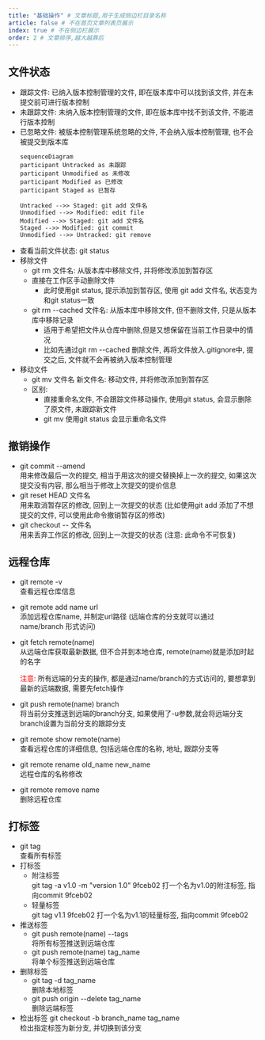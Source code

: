 ```yaml
---
title: "基础操作" # 文章标题,用于生成侧边栏目录名称
article: false # 不在首页文章列表页展示
index: true # 不在侧边栏展示
order: 2 # 文章排序,越大越靠后
---
```


## 文件状态
- 跟踪文件: 已纳入版本控制管理的文件, 即在版本库中可以找到该文件, 并在未提交前可进行版本控制
- 未跟踪文件: 未纳入版本控制管理的文件, 即在版本库中找不到该文件, 不能进行版本控制
- 已忽略文件: 被版本控制管理系统忽略的文件, 不会纳入版本控制管理, 也不会被提交到版本库
  ```mermaid
  sequenceDiagram
  participant Untracked as 未跟踪
  participant Unmodified as 未修改
  participant Modified as 已修改
  participant Staged as 已暂存

  Untracked -->> Staged: git add 文件名
  Unmodified -->> Modified: edit file
  Modified -->> Staged: git add 文件名
  Staged -->> Modified: git commit
  Unmodified -->> Untracked: git remove
  ```
- 查看当前文件状态: git status
- 移除文件
  - git rm 文件名: 从版本库中移除文件, 并将修改添加到暂存区
  - 直接在工作区手动删除文件
    - 此时使用git status, 提示添加到暂存区, 使用 git add 文件名, 状态变为和git status一致
  - git rm --cached 文件名: 从版本库中移除文件, 但不删除文件, 只是从版本库中移除记录
    - 适用于希望把文件从仓库中删除,但是又想保留在当前工作目录中的情况
    - 比如先通过git rm --cached 删除文件, 再将文件放入.gitignore中, 提交之后, 文件就不会再被纳入版本控制管理
- 移动文件
  - git mv 文件名 新文件名: 移动文件, 并将修改添加到暂存区
  - 区别:
    - 直接重命名文件, 不会跟踪文件移动操作, 使用git status, 会显示删除了原文件, 未跟踪新文件
    - git mv 使用git status 会显示重命名文件

## 撤销操作
- git commit --amend \
  用来修改最后一次的提交, 相当于用这次的提交替换掉上一次的提交, 如果这次提交没有内容, 那么相当于修改上次提交的提价信息
- git reset HEAD 文件名 \
  用来取消暂存区的修改, 回到上一次提交的状态 (比如使用git add 添加了不想提交的文件, 可以使用此命令撤销暂存区的修改)
- git checkout -- 文件名 \
  用来丢弃工作区的修改, 回到上一次提交的状态 (注意: 此命令不可恢复)

## 远程仓库
- git remote -v \
  查看远程仓库信息
- git remote add name url \
  添加远程仓库name, 并制定url路径 (远端仓库的分支就可以通过 name/branch 形式访问)
- git fetch remote(name) \
  从远端仓库获取最新数据, 但不合并到本地仓库, remote(name)就是添加时起的名字 

  <font color="red">注意:</font> 所有远端的分支的操作, 都是通过name/branch的方式访问的, 要想拿到最新的远端数据, 需要先fetch操作
- git push remote(name) branch \
  将当前分支推送到远端的branch分支, 如果使用了-u参数,就会将远端分支branch设置为当前分支的跟踪分支
- git remote show remote(name) \
  查看远程仓库的详细信息, 包括远端仓库的名称, 地址, 跟踪分支等
- git remote rename old_name new_name \
  远程仓库的名称修改
- git remote remove name \
  删除远程仓库

## 打标签
- git tag \
  查看所有标签
- 打标签
  - 附注标签 \
  git tag -a v1.0 -m "version 1.0" 9fceb02 
  打一个名为v1.0的附注标签, 指向commit 9fceb02
  - 轻量标签 \
  git tag v1.1 9fceb02 
  打一个名为v1.1的轻量标签, 指向commit 9fceb02
- 推送标签
  - git push remote(name) --tags \
  将所有标签推送到远端仓库
  - git push remote(name) tag_name \
  将单个标签推送到远端仓库
- 删除标签
  - git tag -d tag_name \
  删除本地标签
  - git push origin --delete tag_name \
  删除远端标签
- 检出标签
  git checkout -b branch_name tag_name \
  检出指定标签为新分支, 并切换到该分支